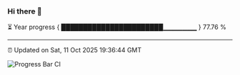 ### Hi there 👋

⏳ Year progress { ███████████████████████▁▁▁▁▁▁▁ } 77.76 %

---

⏰ Updated on Sat, 11 Oct 2025 19:36:44 GMT

![Progress Bar CI](https://github.com/IshwaranRudhara/GIT-ACTION/workflows/Progress%20Bar%20CI/badge.svg)
